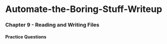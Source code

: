 # Automate-the-Boring-Stuff-Writeup

<h3>Chapter 9 - Reading and Writing Files</h3>

<h4>Practice Questions </h4><br></br>